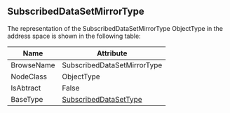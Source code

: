 <!-- objecttype -->
## SubscribedDataSetMirrorType

The representation of the SubscribedDataSetMirrorType ObjectType in the address space is shown in the following table:  

|Name|Attribute|
|---|---|
|BrowseName|SubscribedDataSetMirrorType|
|NodeClass|ObjectType|
|IsAbtract|False|
|BaseType|[SubscribedDataSetType](../../../Part14/ObjectTypes/SubscribedDataSetType/readme.md)|

